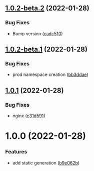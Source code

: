 ## [1.0.2-beta.2](https://github.com/SocialGouv/template/compare/v1.0.2-beta.1...v1.0.2-beta.2) (2022-01-28)


### Bug Fixes

* Bump version ([cadc510](https://github.com/SocialGouv/template/commit/cadc510f67754ba7aab702cae3e3f9ba8e599580))

## [1.0.2-beta.1](https://github.com/SocialGouv/template/compare/v1.0.1...v1.0.2-beta.1) (2022-01-28)


### Bug Fixes

* prod namespace creation ([bb3ddae](https://github.com/SocialGouv/template/commit/bb3ddaee3d05a2813d38d826c7ec46c278a0666e))

## [1.0.1](https://github.com/SocialGouv/template/compare/v1.0.0...v1.0.1) (2022-01-28)


### Bug Fixes

* nginx ([e31d591](https://github.com/SocialGouv/template/commit/e31d5913e82a86a45a743bb91758d74917f5fb1c))

# 1.0.0 (2022-01-28)


### Features

* add static generation ([b9e062b](https://github.com/SocialGouv/template/commit/b9e062bdad12a10a0f5cde1679fb08f7a8d3e692))
